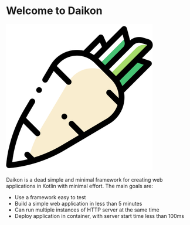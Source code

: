 # Welcome to Daikon

![Daikon](./docs/images/logo.svg)

Daikon is a dead simple and minimal framework for creating web applications in Kotlin with minimal effort.
The main goals are:
* Use a framework easy to test
* Build a simple web application in less than 5 minutes
* Can run multiple instances of HTTP server at the same time
* Deploy application in container, with server start time less than 100ms
